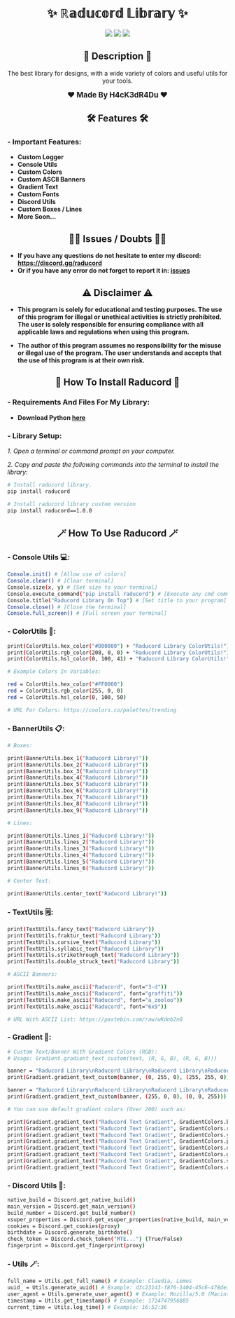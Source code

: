 <h1 align="center">✨ ℝ𝕒𝕕𝕦𝕔𝕠𝕣𝕕 𝕃𝕚𝕓𝕣𝕒𝕣𝕪 ✨</h1>

<p align="center">
  <img src="https://img.shields.io/github/license/H4cK3dR4Du/Epic-Games-X-Discord.svg?style=for-the-badge&labelColor=black&color=c1121f&logo=IOTA"/>
  <img src="https://img.shields.io/github/stars/H4cK3dR4Du/Epic-Games-X-Discord.svg?style=for-the-badge&labelColor=black&color=c1121f&logo=IOTA"/>
  <img src="https://img.shields.io/github/languages/top/H4cK3dR4Du/Epic-Games-X-Discord.svg?style=for-the-badge&labelColor=black&color=c1121f&logo=javascript"/>
</p>

<h2 align="center"> 📝 Description 📝 </h2>

<p align="center">
  The best library for designs, with a wide variety of colors and useful utils for your tools.
</p>

<p align="center">
  <b><big>❤️ Made By H4cK3dR4Du ❤️</big></b>
</p>

<h2 align="center"> 🛠️ Features 🛠️ </h2>

### - Important Features:

- **Custom Logger**
- **Console Utils**
- **Custom Colors**
- **Custom ASCII Banners**
- **Gradient Text**
- **Custom Fonts**
- **Discord Utils**
- **Custom Boxes / Lines**
- **More Soon...**

<h2 align="center"> 🤷‍♂️ Issues / Doubts 🤷‍♂️</h2>

- **If you have any questions do not hesitate to enter my discord: https://discord.gg/raducord**
- **Or if you have any error do not forget to report it in: [issues](https://github.com/H4cK3dR4Du/raducord/issues/new)**

<h2 align="center"> ⚠️ Disclaimer ⚠️ </h2>

- **This program is solely for educational and testing purposes. The use of this program for illegal or unethical activities is strictly prohibited. The user is solely responsible for ensuring compliance with all applicable laws and regulations when using this program.**

- **The author of this program assumes no responsibility for the misuse or illegal use of the program. The user understands and accepts that the use of this program is at their own risk.**

<h2 align="center"> 🚀 How To Install Raducord 🚀 </h2>

### - Requirements And Files For My Library:

- **Download Python [here](https://www.python.org/downloads/)**

### - Library Setup:

*1. Open a terminal or command prompt on your computer.*

*2. Copy and paste the following commands into the terminal to install the library:*
   
```bash
# Install raducord library.
pip install raducord

# Install raducord library custom version
pip install raducord==1.0.0
```

<h2 align="center"> 🪄 How To Use Raducord 🪄 </h2>

### - Console Utils 💻:

```bash
Console.init() # [Allow use of colors]
Console.clear() # [Clear terminal]
Console.size(x, y) # [Set size to your terminal]
Console.execute_command("pip install raducord") # [Execute any cmd command]
Console.title("Raducord Library On Top") # [Set title to your program]
Console.close() # [Close the terminal]
Console.full_screen() # [Full screen your terminal]
```

### - ColorUtils 🌈:

```bash
print(ColorUtils.hex_color("#D00000") + "Raducord Library ColorUtils!") # [Use any color by its HEX code]
print(ColorUtils.rgb_color(208, 0, 0) + "Raducord Library ColorUtils!") # [Use any color by its RGB code]
print(ColorUtils.hsl_color(0, 100, 41) + "Raducord Library ColorUtils!") # [Use any color by its HSL code]

# Example Colors In Variables:

red = ColorUtils.hex_color("#FF0000")
red = ColorUtils.rgb_color(255, 0, 0)
red = ColorUtils.hsl_color(0, 100, 50)

# URL For Colors: https://coolors.co/palettes/trending
```

### - BannerUtils 📋:

```bash
# Boxes:

print(BannerUtils.box_1("Raducord Library!"))
print(BannerUtils.box_2("Raducord Library!"))
print(BannerUtils.box_3("Raducord Library!"))
print(BannerUtils.box_4("Raducord Library!"))
print(BannerUtils.box_5("Raducord Library!"))
print(BannerUtils.box_6("Raducord Library!"))
print(BannerUtils.box_7("Raducord Library!"))
print(BannerUtils.box_8("Raducord Library!"))
print(BannerUtils.box_9("Raducord Library!"))

# Lines:

print(BannerUtils.lines_1("Raducord Library!"))
print(BannerUtils.lines_2("Raducord Library!"))
print(BannerUtils.lines_3("Raducord Library!"))
print(BannerUtils.lines_4("Raducord Library!"))
print(BannerUtils.lines_5("Raducord Library!"))
print(BannerUtils.lines_6("Raducord Library!"))

# Center Text:

print(BannerUtils.center_text("Raducord Library!"))
```

### - TextUtils 🗒️:

```bash
print(TextUtils.fancy_text("Raducord Library"))
print(TextUtils.fraktur_text("Raducord Library"))
print(TextUtils.cursive_text("Raducord Library"))
print(TextUtils.syllabic_text("Raducord Library"))
print(TextUtils.strikethrough_text("Raducord Library"))
print(TextUtils.double_struck_text("Raducord Library"))

# ASCII Banners:

print(TextUtils.make_ascii("Raducord", font="3-d"))
print(TextUtils.make_ascii("Raducord", font="graffiti"))
print(TextUtils.make_ascii("Raducord", font="a_zooloo"))
print(TextUtils.make_ascii("Raducord", font="6x9"))

# URL With ASCII List: https://pastebin.com/raw/wKdnb2n0
```

### - Gradient 🍧:

```bash
# Custom Text/Banner With Gradient Colors (RGB):
# Usage: Gradient.gradient_text_custom(text, (R, G, B), (R, G, B)))

banner = "Raducord Library\nRaducord Library\nRaducord Library\nRaducord Library\nRaducord Library\nRaducord Library"
print(Gradient.gradient_text_custom(banner, (0, 255, 0), (255, 255, 0)))

banner = "Raducord Library\nRaducord Library\nRaducord Library\nRaducord Library\nRaducord Library\nRaducord Library"
print(Gradient.gradient_text_custom(banner, (255, 0, 0), (0, 0, 255)))

# You can use default gradient colors (Over 200) such as:

print(Gradient.gradient_text("Raducord Text Gradient", GradientColors.blue_to_green))
print(Gradient.gradient_text("Raducord Text Gradient", GradientColors.red_to_blue))
print(Gradient.gradient_text("Raducord Text Gradient", GradientColors.yellow_to_gray))
print(Gradient.gradient_text("Raducord Text Gradient", GradientColors.pink_to_orange))
print(Gradient.gradient_text("Raducord Text Gradient", GradientColors.orange_to_blue))
print(Gradient.gradient_text("Raducord Text Gradient", GradientColors.gold_to_red))
print(Gradient.gradient_text("Raducord Text Gradient", GradientColors.silver_to_blue))
print(Gradient.gradient_text("Raducord Text Gradient", GradientColors.cyan_to_green))
```

### - Discord Utils 🥏:

```bash
native_build = Discord.get_native_build()
main_version = Discord.get_main_version()
build_number = Discord.get_build_number()
xsuper_properties = Discord.get_xsuper_properties(native_build, main_version, build_number)
cookies = Discord.get_cookies(proxy)
birthdate = Discord.generate_birthdate()
check_token = Discord.check_token("MTE...") (True/False)
fingerprint = Discord.get_fingerprint(proxy)
```

### - Utils 🪄:

```bash
full_name = Utils.get_full_name() # Example: Claudia, Lemos
uuid_ = Utils.generate_uuid() # Example: d3c23143-f876-1404-45c6-478de1899d0f
user_agent = Utils.generate_user_agent() # Example: Mozilla/5.0 (Macintosh; Intel Mac OS X 10_15_7) AppleWebKit/537.36 (KHTML, like Gecko) Chrome/117.0.0.0 Safari/537.36
timestamp = Utils.get_timestamp() # Example: 1714747956885
current_time = Utils.log_time() # Example: 16:52:36
```
